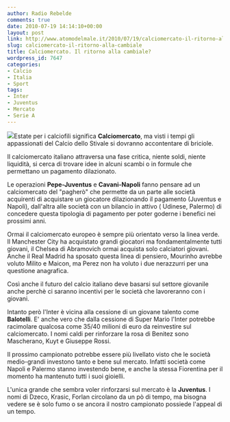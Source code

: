 ```yaml
---
author: Radio Rebelde
comments: true
date: 2010-07-19 14:14:10+00:00
layout: post
link: http://www.atomodelmale.it/2010/07/19/calciomercato-il-ritorno-alla-cambiale/
slug: calciomercato-il-ritorno-alla-cambiale
title: Calciomercato. Il ritorno alla cambiale?
wordpress_id: 7647
categories:
- Calcio
- Italia
- Sport
tags:
- Inter
- Juventus
- Mercato
- Serie A
---
```


![](http://www.atomodelmale.it/wp-content/uploads/2010/07/calciomercato-300x222.jpg)Estate per i calciofili significa **Calciomercato**, ma visti i tempi gli appassionati del Calcio dello Stivale si dovranno accontentare di briciole.

Il calciomercato italiano attraversa una fase critica, niente soldi, niente liquidità, si cerca di trovare idee in alcuni scambi o in formule che permettano un pagamento dilazionato.

Le operazioni **Pepe-Juventus** e **Cavani-Napoli** fanno pensare ad un calciomercato del "pagherò" che permette da un parte alle società acquirenti di acquistare un giocatore dilazionando il pagamento (Juventus e Napoli), dall'altra alle società con un bilancio in attivo ( Udinese, Palermo)  di concedere questa tipologia di pagamento per poter goderne i benefici nei prossimi anni.

Ormai il calciomercato europeo è sempre più orientato verso la linea verde. Il Manchester City ha acquistato grandi giocatori ma fondamentalmente tutti giovani, il Chelsea di Abramovich ormai acquista solo calciatori giovani. Anche il Real Madrid ha sposato questa linea di pensiero, Mourinho avrebbe voluto Milito e Maicon, ma Perez non ha voluto i due nerazzurri per una questione anagrafica.<!-- more -->



Così anche il futuro del calcio italiano deve basarsi sul settore giovanile  anche perchè ci saranno incentivi per le società che lavoreranno con i giovani.

Intanto però l'Inter è vicina alla cessione di un giovane talento come **Balotelli**. E' anche vero che dalla cessione di Super Mario l'Inter potrebbe racimolare qualcosa come 35/40 milioni di euro da reinvestire sul calciomercato. I nomi caldi per rinforzare la rosa di Benitez sono Mascherano, Kuyt e Giuseppe Rossi.

Il prossimo campionato potrebbe essere più livellato visto che le società medio-grandi investono tanto e bene sul mercato. Infatti società come Napoli e Palermo stanno investendo bene, e anche la stessa Fiorentina per il momento ha mantenuto tutti i suoi gioielli.

L'unica grande che sembra voler rinforzarsi sul mercato è la **Juventus**. I nomi di Dzeco, Krasic, Forlan circolano da un pò di tempo, ma bisogna vedere se è solo fumo o se ancora il nostro campionato possiede l'appeal di un tempo.
